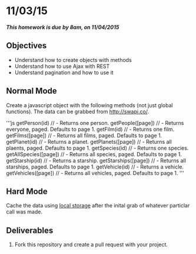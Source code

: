 # 11/03/15

___This homework is due by 8am, on 11/04/2015___

## Objectives

- Understand how to create objects with methods
- Understand how to use Ajax with REST
- Understand pagination and how to use it

## Normal Mode

Create a javascript object with the following methods (not just global functions). The data can be grabbed from http://swapi.co/.

'''js
getPerson(id) // - Returns one person.
getPeople([page]) // - Returns everyone, paged. Defaults to page 1.
getFilm(id) // - Returns one film.
getFilms([page]) // - Returns all films, paged. Defaults to page 1.
getPlanet(id) // - Returns a planet.
getPlanets([page]) // - Returns all plaents, paged. Defaults to page 1.
getSpecies(id) // - Returns one species.
getAllSpecies([page]) // - Returns all species, paged. Defaults to page 1.
getStarship(id) // - Returns a starship.
getStarships([page]) // - Returns all starships, paged. Defaults to page 1.
getVehicle(id) // - Returns a vehicle.
getVehicles([page]) // - Returns all vehicles, paged. Defaults to page 1.
'''

## Hard Mode

Cache the data using [local storage](https://developer.mozilla.org/en-US/docs/Web/API/Window/localStorage) after the inital grab of whatever particlar call was made.

## Deliverables

1. Fork this repository and create a pull request with your project.